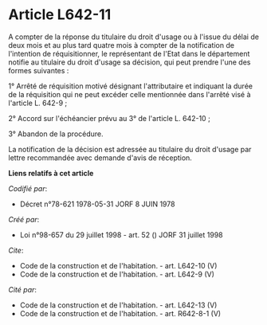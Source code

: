 # Article L642-11

A compter de la réponse du titulaire du droit d'usage ou à l'issue du délai de deux mois et au plus tard quatre mois à
compter de la notification de l'intention de réquisitionner, le représentant de l'Etat dans le département notifie au
titulaire du droit d'usage sa décision, qui peut prendre l'une des formes suivantes :

1° Arrêté de réquisition motivé désignant l'attributaire et indiquant la durée de la réquisition qui ne peut excéder celle
mentionnée dans l'arrêté visé à l'article L. 642-9 ;

2° Accord sur l'échéancier prévu au 3° de l'article L. 642-10 ;

3° Abandon de la procédure.

La notification de la décision est adressée au titulaire du droit d'usage par lettre recommandée avec demande d'avis de
réception.

**Liens relatifs à cet article**

_Codifié par_:

  - Décret n°78-621 1978-05-31 JORF 8 JUIN 1978

_Créé par_:

  - Loi n°98-657 du 29 juillet 1998 - art. 52 () JORF 31 juillet 1998

_Cite_:

  - Code de la construction et de l'habitation. - art. L642-10 (V)
  - Code de la construction et de l'habitation. - art. L642-9 (V)

_Cité par_:

  - Code de la construction et de l'habitation. - art. L642-13 (V)
  - Code de la construction et de l'habitation. - art. R642-8-1 (V)
